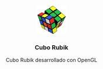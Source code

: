<div align="center">
  <a href="#">
    <img src="assets/icon.png" alt="Rubik" width="80" height="80">
  </a>

  <h3 align="center">Cubo Rubik</h3>

  <p align="center">
    Cubo Rubik desarrollado con OpenGL
  </p>
</div>

